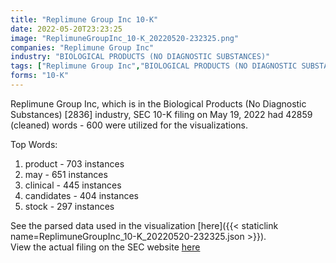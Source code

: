 ```yaml
---
title: "Replimune Group Inc 10-K"
date: 2022-05-20T23:23:25
image: "ReplimuneGroupInc_10-K_20220520-232325.png"
companies: "Replimune Group Inc"
industry: "BIOLOGICAL PRODUCTS (NO DIAGNOSTIC SUBSTANCES)"
tags: ["Replimune Group Inc","BIOLOGICAL PRODUCTS (NO DIAGNOSTIC SUBSTANCES)","05-19-2022","10-K"]
forms: "10-K"
---
```

Replimune Group Inc, which is in the Biological Products (No Diagnostic Substances) [2836] industry, SEC 10-K filing on May 19, 2022 had 42859 (cleaned) words - 600 were utilized for the visualizations.

Top Words:
1. product - 703 instances
2. may - 651 instances
3. clinical - 445 instances
4. candidates - 404 instances
5. stock - 297 instances


See the parsed data used in the visualization [here]({{< staticlink name=ReplimuneGroupInc_10-K_20220520-232325.json >}}).  
View the actual filing on the SEC website [here](https://www.sec.gov/Archives/edgar/data/1737953/0001737953-22-000010.txt)